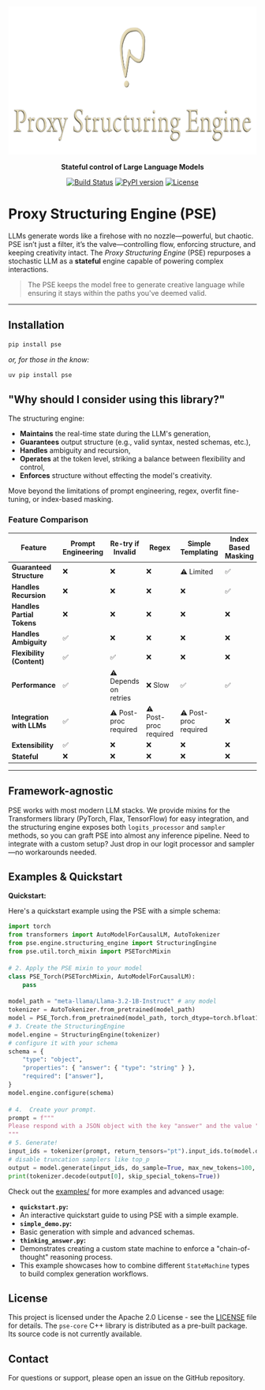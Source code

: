 <p align="center">
  <img src="logo.png" alt="Proxy Structuring Engine Logo" height="300"/>
</p>

<p align="center">
  <strong>Stateful control of Large Language Models</strong>
</p>

<p align="center">
  <a href="https://github.com/TheProxyCompany/proxy-structuring-engine/actions/workflows/python-app.yml"><img src="https://github.com/TheProxyCompany/proxy-structuring-engine/actions/workflows/python-app.yml/badge.svg" alt="Build Status"></a>
   <a href="https://pypi.org/project/pse/"><img src="https://badge.fury.io/py/pse.svg" alt="PyPI version"></a>
  <a href="https://github.com/TheProxyCompany/proxy-structuring-engine/blob/main/LICENSE"><img src="https://img.shields.io/badge/license-Apache%202.0-blue.svg" alt="License"></a>
</p>

# Proxy Structuring Engine (PSE)

LLMs generate words like a firehose with no nozzle—powerful, but chaotic. PSE isn’t just a filter, it’s the valve—controlling flow, enforcing structure, and keeping creativity intact.
The *Proxy Structuring Engine* (PSE) repurposes a stochastic LLM as a **stateful** engine capable of powering complex interactions.

> The PSE keeps the model free to generate creative language while ensuring it stays within the paths you've deemed valid.

____

## Installation
```bash
pip install pse
```
*or, for those in the know:*
```bash
uv pip install pse
```

## "Why should I consider using this library?"

The structuring engine:
- **Maintains** the real-time state during the LLM's generation,
- **Guarantees** output structure (e.g., valid syntax, nested schemas, etc.),
- **Handles** ambiguity and recursion,
- **Operates** at the token level, striking a balance between flexibility and control,
- **Enforces** structure without effecting the model's creativity.

Move beyond the limitations of prompt engineering, regex, overfit fine-tuning, or index-based masking.

### Feature Comparison
| **Feature**                  | **Prompt Engineering** | **Re-try if Invalid** | **Regex** | **Simple Templating** | **Index Based Masking** | **PSE**       |
|------------------------------|------------------------|-----------------------|-----------|-----------------------|-------------------------|---------------|
| **Guaranteed Structure**     | ❌                     | ❌                    | ❌        | ⚠️ Limited            | ✅                       | ✅            |
| **Handles Recursion**        | ❌                     | ❌                    | ❌        | ❌                    | ✅                       | ✅            |
| **Handles Partial Tokens**   | ❌                     | ❌                    | ❌        | ❌                    | ❌                       | ✅            |
| **Handles Ambiguity**        | ✅                     | ❌                    | ❌        | ❌                    | ❌                       | ✅            |
| **Flexibility (Content)**    | ✅                     | ✅                    | ❌        | ❌                    | ❌                       | ✅            |
| **Performance**              | ✅                     | ⚠️ Depends on retries | ❌ Slow   | ✅                    | ✅                       | ✅            |
| **Integration with LLMs**    | ✅                     | ⚠️ Post-proc required | ⚠️ Post-proc required | ⚠️ Post-proc required | ❌                       | ✅            |
| **Extensibility**            | ✅                     | ❌                    | ❌        | ❌                    | ❌                       | ✅            |
| **Stateful**                 | ❌                     | ❌                    | ❌        | ❌                    | ❌                       | ✅            |

___

## Framework-agnostic
PSE works with most modern LLM stacks. We provide mixins for the Transformers library (PyTorch, Flax, TensorFlow) for easy integration, and the structuring engine exposes both `logits_processor` and `sampler` methods, so you can graft PSE into almost any inference pipeline. Need to integrate with a custom setup? Just drop in our logit processor and sampler—no workarounds needed.

## Examples & Quickstart

**Quickstart:**

Here's a quickstart example using the PSE with a simple schema:
```python
import torch
from transformers import AutoModelForCausalLM, AutoTokenizer
from pse.engine.structuring_engine import StructuringEngine
from pse.util.torch_mixin import PSETorchMixin

# 2. Apply the PSE mixin to your model
class PSE_Torch(PSETorchMixin, AutoModelForCausalLM):
    pass

model_path = "meta-llama/Llama-3.2-1B-Instruct" # any model
tokenizer = AutoTokenizer.from_pretrained(model_path)
model = PSE_Torch.from_pretrained(model_path, torch_dtype=torch.bfloat16, device_map="auto")
# 3. Create the StructuringEngine
model.engine = StructuringEngine(tokenizer)
# configure it with your schema
schema = {
    "type": "object",
    "properties": { "answer": { "type": "string" } },
    "required": ["answer"],
}
model.engine.configure(schema)

# 4.  Create your prompt.
prompt = f"""
Please respond with a JSON object with the key "answer" and the value "Hello, world!".
"""
# 5. Generate!
input_ids = tokenizer(prompt, return_tensors="pt").input_ids.to(model.device)
# disable truncation samplers like top_p
output = model.generate(input_ids, do_sample=True, max_new_tokens=100, top_p=0)
print(tokenizer.decode(output[0], skip_special_tokens=True))
```

Check out the [examples/](examples/) for more examples and advanced usage:

*   **`quickstart.py`:**
  * An interactive quickstart guide to using PSE with a simple example.
*   **`simple_demo.py`:**
  * Basic generation with simple and advanced schemas.
*   **`thinking_answer.py`:**
  * Demonstrates creating a custom state machine to enforce a "chain-of-thought" reasoning process.
  * This example showcases how to combine different `StateMachine` types to build complex generation workflows.

## License

This project is licensed under the Apache 2.0 License - see the [LICENSE](LICENSE) file for details.
The `pse-core` C++ library is distributed as a pre-built package. Its source code is not currently available.

## Contact

For questions or support, please open an issue on the GitHub repository.
